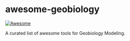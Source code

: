 # awesome-geobiology
[![Awesome](https://awesome.re/badge-flat.svg)](https://awesome.re)



A curated list of awesome tools for Geobiology Modeling.

